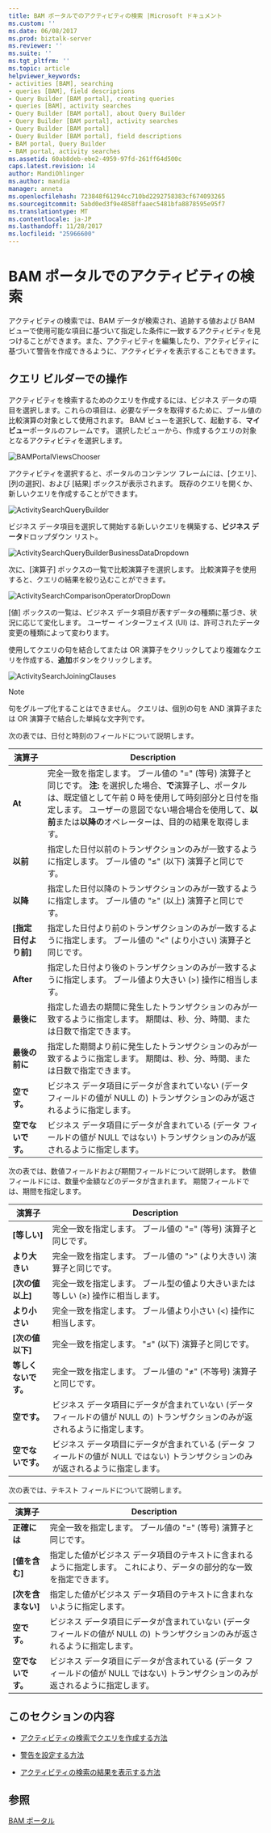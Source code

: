 ```yaml
---
title: BAM ポータルでのアクティビティの検索 |Microsoft ドキュメント
ms.custom: ''
ms.date: 06/08/2017
ms.prod: biztalk-server
ms.reviewer: ''
ms.suite: ''
ms.tgt_pltfrm: ''
ms.topic: article
helpviewer_keywords:
- activities [BAM], searching
- queries [BAM], field descriptions
- Query Builder [BAM portal], creating queries
- queries [BAM], activity searches
- Query Builder [BAM portal], about Query Builder
- Query Builder [BAM portal], activity searches
- Query Builder [BAM portal]
- Query Builder [BAM portal], field descriptions
- BAM portal, Query Builder
- BAM portal, activity searches
ms.assetid: 60ab8deb-ebe2-4959-97fd-261ff64d500c
caps.latest.revision: 14
author: MandiOhlinger
ms.author: mandia
manager: anneta
ms.openlocfilehash: 723848f61294cc710bd2292758383cf674093265
ms.sourcegitcommit: 5abd0ed3f9e4858ffaaec5481bfa8878595e95f7
ms.translationtype: MT
ms.contentlocale: ja-JP
ms.lasthandoff: 11/28/2017
ms.locfileid: "25966600"
---
```

# <a name="activity-searches-in-the-bam-portal"></a>BAM ポータルでのアクティビティの検索
アクティビティの検索では、BAM データが検索され、追跡する値および BAM ビューで使用可能な項目に基づいて指定した条件に一致するアクティビティを見つけることができます。また、アクティビティを編集したり、アクティビティに基づいて警告を作成できるように、アクティビティを表示することもできます。  
  
## <a name="parts-of-the-query-builder"></a>クエリ ビルダーでの操作  
 アクティビティを検索するためのクエリを作成するには、ビジネス データの項目を選択します。これらの項目は、必要なデータを取得するために、ブール値の比較演算の対象として使用されます。 BAM ビューを選択して、起動する、**マイ ビュー**ポータルのフレームです。 選択したビューから、作成するクエリの対象となるアクティビティを選択します。  
  
 ![](../core/media/bamportalviewschooser.gif "BAMPortalViewsChooser")  
  
 アクティビティを選択すると、ポータルのコンテンツ フレームには、[クエリ]、[列の選択]、および [結果] ボックスが表示されます。 既存のクエリを開くか、新しいクエリを作成することができます。  
  
 ![](../core/media/activitysearchquerybuilder.gif "ActivitySearchQueryBuilder")  
  
 ビジネス データ項目を選択して開始する新しいクエリを構築する、**ビジネス データ**ドロップダウン リスト。  
  
 ![](../core/media/activitysearchquerybuilderbusinessdatadropdown.gif "ActivitySearchQueryBuilderBusinessDataDropdown")  
  
 次に、[演算子] ボックスの一覧で比較演算子を選択します。 比較演算子を使用すると、クエリの結果を絞り込むことができます。  
  
 ![](../core/media/activitysearchcomparisonoperatordropdown.gif "ActivitySearchComparisonOperatorDropDown")  
  
 [値] ボックスの一覧は、ビジネス データ項目が表すデータの種類に基づき、状況に応じて変化します。 ユーザー インターフェイス (UI) は、許可されたデータ変更の種類によって変わります。  
  
 使用してクエリの句を結合してまたは OR 演算子をクリックしてより複雑なクエリを作成する、**追加**ボタンをクリックします。  
  
 ![](../core/media/activitysearchjoiningclauses.gif "ActivitySearchJoiningClauses")  
  
> [!NOTE]
>  句をグループ化することはできません。 クエリは、個別の句を AND 演算子または OR 演算子で結合した単純な文字列です。  
  
 次の表では、日付と時刻のフィールドについて説明します。  
  
|演算子|Description|  
|--------------|-----------------|  
|**At**|完全一致を指定します。 ブール値の "=" (等号) 演算子と同じです。 **注:** を選択した場合、**で**演算子し、ポータルは、既定値として午前 0 時を使用して時刻部分と日付を指定します。 ユーザーの意図でない場合場合を使用して、**以前**または**以降の**オペレーターは、目的の結果を取得します。|  
|**以前**|指定した日付以前のトランザクションのみが一致するように指定します。 ブール値の "≤" (以下) 演算子と同じです。|  
|**以降**|指定した日付以降のトランザクションのみが一致するように指定します。 ブール値の "≥" (以上) 演算子と同じです。|  
|**[指定日付より前]**|指定した日付より前のトランザクションのみが一致するように指定します。 ブール値の "<" (より小さい) 演算子と同じです。|  
|**After**|指定した日付より後のトランザクションのみが一致するように指定します。 ブール値より大きい (>) 操作に相当します。|  
|**最後に**|指定した過去の期間に発生したトランザクションのみが一致するように指定します。 期間は、秒、分、時間、または日数で指定できます。|  
|**最後の前に**|指定した期間より前に発生したトランザクションのみが一致するように指定します。 期間は、秒、分、時間、または日数で指定できます。|  
|**空です。**|ビジネス データ項目にデータが含まれていない (データ フィールドの値が NULL の) トランザクションのみが返されるように指定します。|  
|**空でないです。**|ビジネス データ項目にデータが含まれている (データ フィールドの値が NULL ではない) トランザクションのみが返されるように指定します。|  
  
 次の表では、数値フィールドおよび期間フィールドについて説明します。 数値フィールドには、数量や金額などのデータが含まれます。 期間フィールドでは、期間を指定します。  
  
|演算子|Description|  
|--------------|-----------------|  
|**[等しい]**|完全一致を指定します。 ブール値の "=" (等号) 演算子と同じです。|  
|**より大きい**|完全一致を指定します。 ブール値の ">" (より大きい) 演算子と同じです。|  
|**[次の値以上]**|完全一致を指定します。 ブール型の値より大きいまたは等しい (≥) 操作に相当します。|  
|**より小さい**|完全一致を指定します。 ブール値より小さい (<) 操作に相当します。|  
|**[次の値以下]**|完全一致を指定します。 "≤" (以下) 演算子と同じです。|  
|**等しくないです。**|完全一致を指定します。 ブール値の "≠" (不等号) 演算子と同じです。|  
|**空です。**|ビジネス データ項目にデータが含まれていない (データ フィールドの値が NULL の) トランザクションのみが返されるように指定します。|  
|**空でないです。**|ビジネス データ項目にデータが含まれている (データ フィールドの値が NULL ではない) トランザクションのみが返されるように指定します。|  
  
 次の表では、テキスト フィールドについて説明します。  
  
|演算子|Description|  
|--------------|-----------------|  
|**正確には**|完全一致を指定します。 ブール値の "=" (等号) 演算子と同じです。|  
|**[値を含む]**|指定した値がビジネス データ項目のテキストに含まれるように指定します。 これにより、データの部分的な一致を指定できます。|  
|**[次を含まない]**|指定した値がビジネス データ項目のテキストに含まれないように指定します。|  
|**空です。**|ビジネス データ項目にデータが含まれていない (データ フィールドの値が NULL の) トランザクションのみが返されるように指定します。|  
|**空でないです。**|ビジネス データ項目にデータが含まれている (データ フィールドの値が NULL ではない) トランザクションのみが返されるように指定します。|  
  
## <a name="in-this-section"></a>このセクションの内容  
  
-   [アクティビティの検索でクエリを作成する方法](../core/how-to-create-a-query-in-activity-search.md)  
  
-   [警告を設定する方法](../core/how-to-set-an-alert.md)  
  
-   [アクティビティの検索の結果を表示する方法](../core/how-to-view-the-results-of-an-activity-search.md)  
  
## <a name="see-also"></a>参照  
 [BAM ポータル](../core/bam-portal.md)